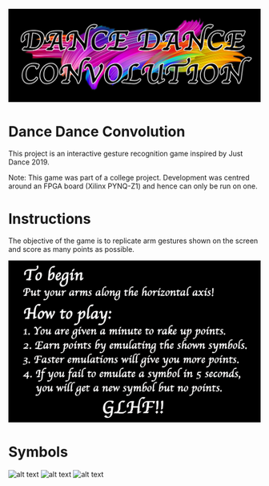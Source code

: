 ![alt text](https://github.com/cwlroda/Dance-Dance-Convolution/blob/master/Images/DDC.png)
# Dance Dance Convolution
This project is an interactive gesture recognition game inspired by Just Dance 2019.

Note: This game was part of a college project. Development was centred around an FPGA board (Xilinx PYNQ-Z1) and hence can only be run on one.

# Instructions
The objective of the game is to replicate arm gestures shown on the screen and score as many points as possible.

![alt text](https://github.com/cwlroda/Dance-Dance-Convolution/blob/master/Images/instructions.png)

# Symbols
![alt text](https://github-render.s3.amazonaws.com/prod/8e9880fdccc2a29de7110dc05d4889d2-render.png?AWSAccessKeyId=AKIAJILR36AMCOMBK3MQ&Signature=VC7rOGf29cKr10rzIFS2XQBc0JI%3D&Expires=1578205528)
![alt text](https://github-render.s3.amazonaws.com/prod/a4fb25bea0281f269c19c2a3fa33fd44-render.png?AWSAccessKeyId=AKIAJILR36AMCOMBK3MQ&Signature=fQ8piEVAJmEe6Cda1saX69YbMxg%3D&Expires=1578205510)
![alt text](https://github-render.s3.amazonaws.com/prod/0ff5a4d9be584fbe7f9cc86a30a5fb6e-render.png?AWSAccessKeyId=AKIAJILR36AMCOMBK3MQ&Signature=TJTbI4AFG08rk2ZxQfRT271SgDw%3D&Expires=1578205442)
